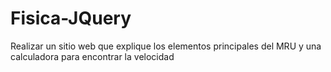 # Fisica-JQuery
Realizar un sitio web que explique los elementos principales del MRU y una calculadora para encontrar la velocidad
